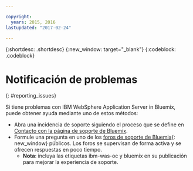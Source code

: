 ```yaml
---

copyright:
  years: 2015, 2016
lastupdated: "2017-02-24"

---
```


{:shortdesc: .shortdesc}
{:new_window: target="_blank"}
{:codeblock: .codeblock}

# Notificación de problemas
{: #reporting_issues}

Si tiene problemas con IBM WebSphere Application Server in Bluemix, puede obtener ayuda mediante uno de estos métodos:

* Abra una incidencia de soporte siguiendo el proceso que se define en [Contacto con la página de soporte de Bluemix](/docs/support/index.html#contacting-support).
* Formule una pregunta en uno de los [foros de soporte de Bluemix](https://developer.ibm.com/bluemix/support/){: new_window} públicos. Los foros se supervisan de forma activa y se ofrecen respuestas en poco tiempo.
  * **Nota**: incluya las etiquetas ibm-was-oc y bluemix en su publicación para mejorar la experiencia de soporte.
